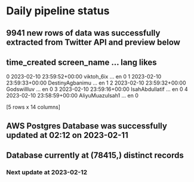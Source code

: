 # Daily pipeline status
## 9941 new rows of data was successfully extracted from Twitter API and preview below
##                time_created      screen_name  ... lang likes
0 2023-02-10 23:59:52+00:00       viktoh_6ix  ...   en     0
1 2023-02-10 23:59:33+00:00  DestinyAgbanimu  ...   en     1
2 2023-02-10 23:59:32+00:00      Godswillluv  ...   en     0
3 2023-02-10 23:59:16+00:00   IsahAbdullatif  ...   en     0
4 2023-02-10 23:58:59+00:00  AliyuMuazuIsah1  ...   en     0

[5 rows x 14 columns]
## AWS Postgres Database was successfully updated at  02:12 on 2023-02-11
## Database currently at (78415,) distinct records
### Next update at 2023-02-12
